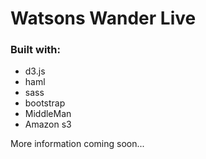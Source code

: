 Watsons Wander Live
================

### Built with:

- d3.js
- haml
- sass
- bootstrap
- MiddleMan
- Amazon s3


More information coming soon...
